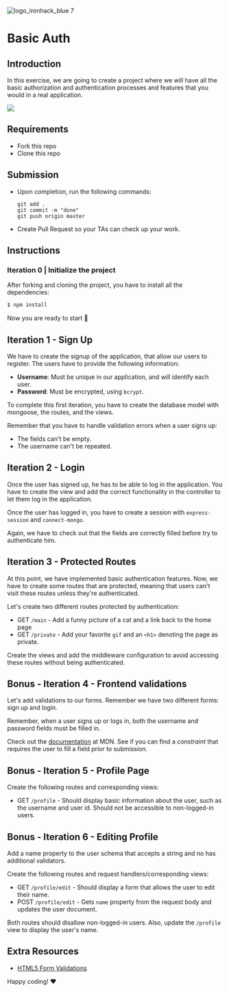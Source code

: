 ![logo_ironhack_blue 7](https://user-images.githubusercontent.com/23629340/40541063-a07a0a8a-601a-11e8-91b5-2f13e4e6b441.png)

# Basic Auth

## Introduction

In this exercise, we are going to create a project where we will have all the basic authorization and authentication processes and features that you would in a real application.

![](https://s3-eu-west-1.amazonaws.com/ih-materials/uploads/upload_044a7b23c9b4cf082e1c4fadcd12d308.png)

## Requirements

- Fork this repo
- Clone this repo

## Submission

- Upon completion, run the following commands:

  ```
  git add .
  git commit -m "done"
  git push origin master
  ```

- Create Pull Request so your TAs can check up your work.

## Instructions

### Iteration 0 | Initialize the project

After forking and cloning the project, you have to install all the dependencies:

```sh
$ npm install
```

Now you are ready to start 🚀

## Iteration 1 - Sign Up

We have to create the signup of the application, that allow our users to register. The users have to provide the following information:

- **Username**: Must be unique in our application, and will identify each user.
- **Password**: Must be encrypted, using `bcrypt`.

To complete this first iteration, you have to create the database model with mongoose, the routes, and the views.

Remember that you have to handle validation errors when a user signs up:

- The fields can't be empty.
- The username can't be repeated.

## Iteration 2 - Login

Once the user has signed up, he has to be able to log in the application. You have to create the view and add the correct functionality in the controller to let them log in the application.

Once the user has logged in, you have to create a session with `express-session` and `connect-mongo`.

Again, we have to check out that the fields are correctly filled before try to authenticate him.

## Iteration 3 - Protected Routes

At this point, we have implemented basic authentication features. Now, we have to create some routes that are protected, meaning that users can't visit these routes unless they're authenticated.

Let's create two different routes protected by authentication:

- GET `/main` - Add a funny picture of a cat and a link back to the home page
- GET `/private` - Add your favorite `gif` and an `<h1>` denoting the page as private.

Create the views and add the middleware configuration to avoid accessing these routes without being authenticated.

## Bonus - Iteration 4 - Frontend validations

Let's add validations to our forms. Remember we have two different forms: sign up and login.

Remember, when a user signs up or logs in, both the username and password fields must be filled in.

Check out the [documentation](https://developer.mozilla.org/en-US/docs/Learn/HTML/Forms/Data_form_validation) at MDN. See if you can find a _constraint_ that requires the user to fill a field prior to submission.

## Bonus - Iteration 5 - Profile Page

Create the following routes and corresponding views:

- GET `/profile` - Should display basic information about the user, such as the username and user id. Should not be accessible to non-logged-in users.

## Bonus - Iteration 6 - Editing Profile

Add a name property to the user schema that accepts a string and no has additional validators.

Create the following routes and request handlers/corresponding views:

- GET `/profile/edit` - Should display a form that allows the user to edit their name.
- POST `/profile/edit` - Gets `name` property from the request body and updates the user document.

Both routes should disallow non-logged-in users. Also, update the `/profile` view to display the user's name.

## Extra Resources

- [HTML5 Form Validations](http://www.the-art-of-web.com/html/html5-form-validation/)

Happy coding! :heart:
